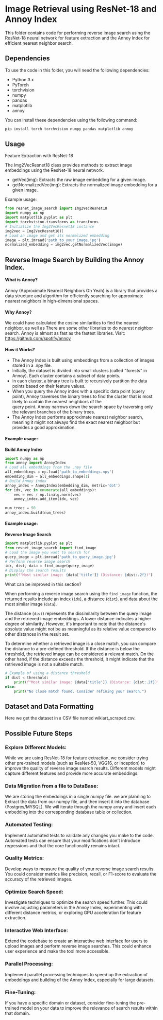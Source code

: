 

# Image Retrieval using ResNet-18 and Annoy Index

This folder contains code for performing reverse image search using the ResNet-18 neural network for feature extraction and the Annoy Index for efficient nearest neighbor search.

## Dependencies

To use the code in this folder, you will need the following dependencies:

- Python 3.x
- PyTorch
- torchvision
- numpy
- pandas
- matplotlib
- annoy

You can install these dependencies using the following command:

```python
pip install torch torchvision numpy pandas matplotlib annoy
```
## Usage

Feature Extraction with ResNet-18

The Img2VecResnet18 class provides methods to extract image embeddings using the ResNet-18 neural network.

- getVec(img): Extracts the raw image embedding for a given image.
- getNormalizedVec(img): Extracts the normalized image embedding for a given image.

Example usage:

```python
from resnet_image_search import Img2VecResnet18
import numpy as np
import matplotlib.pyplot as plt
import torchvision.transforms as transforms
# Initialize the Img2VecResnet18 instance
img2vec = Img2VecResnet18()
# Load an image and get its normalized embedding
image = plt.imread('path_to_your_image.jpg')
normalized_embedding = img2vec.getNormalizedVec(image)
```

## Reverse Image Search by Building the Annoy Index.

#### What is Annoy?
Annoy (Approximate Nearest Neighbors Oh Yeah) is a library that provides a data structure and algorithm for efficiently searching for approximate nearest neighbors in high-dimensional spaces.

#### Why Annoy?
We could have calculated the cosine similarities to find the nearest neighbor, as well as There are some other libraries to do nearest neighbor search. Annoy is almost as fast as the fastest libraries.
Visit: https://github.com/spotify/annoy

#### How it Works?
- The Annoy Index is built using embeddings from a collection of images stored in a .npy file.
- Initially, the dataset is divided into small clusters (called "forests" in Annoy). Each cluster contains a subset of data points.
- In each cluster, a binary tree is built to recursively partition the data points based on their feature values.
- When you query the Annoy index with a specific data point (query point), Annoy traverses the binary trees to find the cluster that is most likely to contain the nearest neighbors of the     
  query point. Annoy narrows down the search space by traversing only the relevant branches of the binary trees.
- The Annoy Index performs approximate nearest neighbor search, meaning it might not always find the exact nearest neighbor but provides a good approximation. 


#### Example usage:
**Build Annoy Index**

```python
import numpy as np
from annoy import AnnoyIndex
# Load all embeddings from the .npy file
all_embeddings = np.load('path_to_embeddings.npy')
embedding_dim = all_embeddings.shape[1]
# Build Annoy index
annoy_index = AnnoyIndex(embedding_dim, metric='dot')
for idx, vec in enumerate(all_embeddings):
    vec = vec / np.linalg.norm(vec)
    annoy_index.add_item(idx, vec)
    
num_trees = 50
annoy_index.build(num_trees)
```

#### Example usage:
**Reverse Image Search** 

```python
import matplotlib.pyplot as plt
from resnet_image_search import find_image
# Load the image you want to search for
query_image = plt.imread('path_to_query_image.jpg')
# Perform reverse image search
idx, dist, data = find_image(query_image)
# Display the search results
print(f"Most similar image: {data['title']} (Distance: {dist:.2f})")
```

What can be improved in this section?

When performing a reverse image search using the `find_image` function, the returned results include an index (`idx`), a distance (`dist`), and data about the most similar image (`data`).

The distance (`dist`) represents the dissimilarity between the query image and the retrieved image embeddings. A lower distance indicates a higher degree of similarity. However, it's important to note that the distance's absolute value might not be as meaningful as its relative value compared to other distances in the result set.

To determine whether a retrieved image is a close match, you can compare the distance to a pre-defined threshold. If the distance is below the threshold, the retrieved image can be considered a relevant match. On the other hand, if the distance exceeds the threshold, it might indicate that the retrieved image is not a suitable match.

```python
# Example of using a distance threshold
if dist < threshold:  
    print(f"Most similar image: {data['title']} (Distance: {dist:.2f})")
else:
    print("No close match found. Consider refining your search.")
```

## Dataset and Data Formatting


Here we get the dataset in a CSV file named wikiart_scraped.csv.

## Possible Future Steps

### Explore Different Models:
While we are using ResNet-18 for feature extraction, we consider trying other pre-trained models (such as ResNet-50, VGG16, or Inception) to improve the quality of reverse image search results. Different models might capture different features and provide more accurate embeddings.

### Data Migration from a file to DataBase:
We are storing the embeddings in a single numpy file. we are planning to Extract the data from our numpy file, and then insert it into the database (Postgres/MYSQL). We will iterate through the numpy array and insert each embedding into the corresponding database table or collection.

### Automated Testing: 
Implement automated tests to validate any changes you make to the code. Automated tests can ensure that your modifications don't introduce regressions and that the core functionality remains intact.

### Quality Metrics: 
Develop ways to measure the quality of your reverse image search results. You could consider metrics like precision, recall, or F1-score to evaluate the accuracy of the retrieved images.

### Optimize Search Speed:
Investigate techniques to optimize the search speed further. This could involve adjusting parameters in the Annoy Index, experimenting with different distance metrics, or exploring GPU acceleration for feature extraction.

### Interactive Web Interface: 
Extend the codebase to create an interactive web interface for users to upload images and perform reverse image searches. This could enhance user experience and make the tool more accessible.

### Parallel Processing: 
Implement parallel processing techniques to speed up the extraction of embeddings and building of the Annoy Index, especially for large datasets.

### Fine-Tuning: 
If you have a specific domain or dataset, consider fine-tuning the pre-trained model on your data to improve the relevance of search results within that domain.

